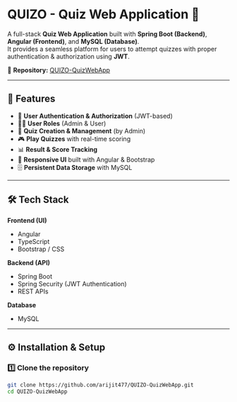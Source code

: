 # QUIZO - Quiz Web Application 🎯

A full-stack **Quiz Web Application** built with **Spring Boot (Backend)**, **Angular (Frontend)**, and **MySQL (Database)**.  
It provides a seamless platform for users to attempt quizzes with proper authentication & authorization using **JWT**.  

🔗 **Repository:** [QUIZO-QuizWebApp](https://github.com/arijit477/QUIZO-QuizWebApp)

---

## 🚀 Features

- 🔐 **User Authentication & Authorization** (JWT-based)
- 👨‍🎓 **User Roles** (Admin & User)
- 📝 **Quiz Creation & Management** (by Admin)
- 🎮 **Play Quizzes** with real-time scoring
- 📊 **Result & Score Tracking**
- 🎨 **Responsive UI** built with Angular & Bootstrap
- 🗄️ **Persistent Data Storage** with MySQL

---

## 🛠️ Tech Stack

**Frontend (UI)**  
- Angular  
- TypeScript  
- Bootstrap / CSS  

**Backend (API)**  
- Spring Boot  
- Spring Security (JWT Authentication)  
- REST APIs  

**Database**  
- MySQL  

---

## ⚙️ Installation & Setup

### 1️⃣ Clone the repository
```bash
git clone https://github.com/arijit477/QUIZO-QuizWebApp.git
cd QUIZO-QuizWebApp
